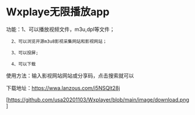 # Wxplaye无限播放app

功能：1、可以播放视频文件，m3u,dpl等文件；

      2、可以浏览开源m3u8影视采集网站和影视网站；

      3、可以投屏;

      4、可以下载
使用方法：输入影视网站网站或分享码，点击搜索就可以

下载地址：https://wwa.lanzous.com/i5NSQlt28j

[https://github.com/usa20201103/Wxplayer/blob/main/image/download.png]
